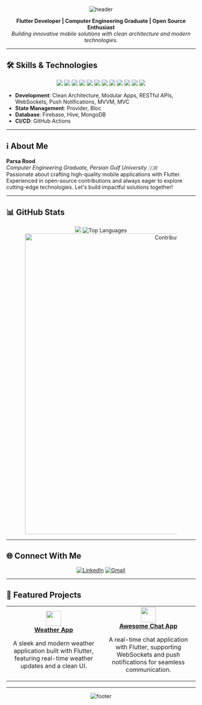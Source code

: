 <!-- Professional Header -->
<p align="center">
  <img src="https://capsule-render.vercel.app/api?type=rect&color=1E3A8A&height=100&section=header&text=Parsa%20Rood&fontSize=40&fontColor=FFFFFF&font=Roboto" alt="header"/>
</p>

<p align="center">
  <b>Flutter Developer | Computer Engineering Graduate | Open Source Enthusiast</b><br>
  <i>Building innovative mobile solutions with clean architecture and modern technologies.</i>
</p>

---

## 🛠 Skills & Technologies

<p align="center">
  <img src="https://img.shields.io/badge/Flutter-1E3A8A?style=flat-square&logo=flutter&logoColor=FFFFFF"/>
  <img src="https://img.shields.io/badge/Dart-1E3A8A?style=flat-square&logo=dart&logoColor=FFFFFF"/>
  <img src="https://img.shields.io/badge/Firebase-FFCA28?style=flat-square&logo=firebase&logoColor=000000"/>
  <img src="https://img.shields.io/badge/Git-181717?style=flat-square&logo=git&logoColor=FFFFFF"/>
  <img src="https://img.shields.io/badge/GitHub-181717?style=flat-square&logo=github&logoColor=FFFFFF"/>
  <img src="https://img.shields.io/badge/Hive-FFD700?style=flat-square&logo=hive&logoColor=000000"/>
  <img src="https://img.shields.io/badge/Figma-F24E1E?style=flat-square&logo=figma&logoColor=FFFFFF"/>
  <img src="https://img.shields.io/badge/MongoDB-47A248?style=flat-square&logo=mongodb&logoColor=FFFFFF"/>
  <img src="https://img.shields.io/badge/MVVM-1E3A8A?style=flat-square&logoColor=FFFFFF"/>
  <img src="https://img.shields.io/badge/Clean%20Architecture-4F46E5?style=flat-square&logoColor=FFFFFF"/>
  <img src="https://img.shields.io/badge/Riverpod-0EA5E9?style=flat-square&logoColor=FFFFFF"/>
  <img src="https://img.shields.io/badge/BLoC-2563EB?style=flat-square&logoColor=FFFFFF"/>
</p>


- **Development**: Clean Architecture, Modular Apps, RESTful APIs, WebSockets, Push Notifications, MVVM, MVC
- **State Management**: Provider, Bloc
- **Database**: Firebase, Hive, MongoDB
- **CI/CD**: GitHub Actions

---

## ℹ️ About Me

**Parsa Rood**  
*Computer Engineering Graduate, Persian Gulf University 🇮🇷*  
Passionate about crafting high-quality mobile applications with Flutter. Experienced in open-source contributions and always eager to explore cutting-edge technologies. Let's build impactful solutions together!

---

## 📊 GitHub Stats

<p align="center">
  <img src="https://github-readme-stats.vercel.app/api?username=parsard&show_icons=true&theme=onedark&hide_border=true" style="max-width:100%;" />
  <img src="https://github-readme-stats.vercel.app/api/top-langs/?username=parsard&layout=compact&theme=onedark&hide_border=true" alt="Top Languages" />
  <img src="https://github-readme-activity-graph.vercel.app/graph?username=parsard&theme=dracula&hide_border=true&area=true" alt="Contribution Graph" style="max-width:80%; width:800px;" />

</p>

---

## 🌐 Connect With Me

<p align="center">
  <a href="https://www.linkedin.com/in/parsa-rood-0424bb27a/"><img alt="LinkedIn" src="https://img.shields.io/badge/LinkedIn-0A66C2?style=flat-square&logo=linkedin&logoColor=FFFFFF"></a>
  <a href="mailto:parsaroodhastam@gmail.com"><img alt="Gmail" src="https://img.shields.io/badge/Gmail-D14836?style=flat-square&logo=gmail&logoColor=FFFFFF"></a>
</p>

---

## 🚀 Featured Projects

<table align="center">
  <tr>
    <td align="center" width="50%">
      <a href="https://github.com/parsard/weatherApp">
        <img src="https://skillicons.dev/icons?i=flutter" height="40"/>
        <br>
        <b>Weather App</b>
      </a>
      <br>
      <p>A sleek and modern weather application built with Flutter, featuring real-time weather updates and a clean UI.</p>
    </td>
    <td align="center" width="50%">
      <a href="https://github.com/parsard/ChatRoom">
        <img src="https://skillicons.dev/icons?i=flutter" height="40"/>
        <br>
        <b>Awesome Chat App</b>
      </a>
      <br>
      <p>A real-time chat application with Flutter, supporting WebSockets and push notifications for seamless communication.</p>
    </td>
  </tr>
</table>

---

<!-- Professional Footer -->
<p align="center">
  <img src="https://capsule-render.vercel.app/api?type=rect&color=1E3A8A&height=80&section=footer&fontColor=FFFFFF&font=Roboto" alt="footer"/>
</p>
